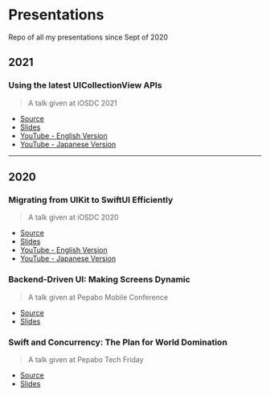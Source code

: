 # Presentations

Repo of all my presentations since Sept of 2020

## 2021

### Using the latest UICollectionView APIs

> A talk given at iOSDC 2021

- [Source](https://github.com/yhkaplan/presentations/tree/main/2021/09/19)
- [Slides](https://speakerdeck.com/yhkaplan/using-the-latest-uicollectionview-apis)
- [YouTube - English Version](https://youtu.be/K__6lckEsWo)
- [YouTube - Japanese Version](https://youtu.be/rXopZ8lGgbI)

---

## 2020

### Migrating from UIKit to SwiftUI Efficiently

> A talk given at iOSDC 2020

- [Source](https://github.com/yhkaplan/presentations/tree/main/2020/09/20)
- [Slides](https://speakerdeck.com/yhkaplan/migrating-from-uikit-to-swiftui-efficiently)
- [YouTube - English Version](https://www.youtube.com/watch?v=kedKk96SXxA)
- [YouTube - Japanese Version](https://www.youtube.com/watch?v=Mavk5AQAz7U)

### Backend-Driven UI: Making Screens Dynamic

> A talk given at Pepabo Mobile Conference

- [Source](https://github.com/yhkaplan/presentations/tree/main/2020/10/16)
- [Slides](https://speakerdeck.com/yhkaplan/backend-driven-ui-making-screens-dynamic)

### Swift and Concurrency: The Plan for World Domination

> A talk given at Pepabo Tech Friday

- [Source](https://github.com/yhkaplan/presentations/tree/main/2020/12/18)
- [Slides](https://speakerdeck.com/yhkaplan/swift-and-concurrency-the-plan-for-world-domination)
